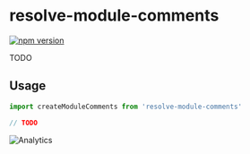 # **resolve-module-comments**
[![npm version](https://badge.fury.io/js/resolve-module-comments.svg)](https://badge.fury.io/js/resolve-module-comments)

TODO

## Usage

```js
import createModuleComments from 'resolve-module-comments'

// TODO
```

![Analytics](https://ga-beacon.appspot.com/UA-118635726-1/packages-resolve-module-comments-readme?pixel)
